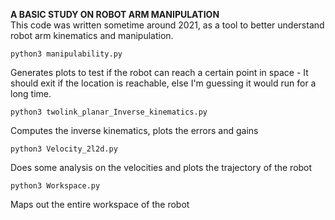 **A BASIC STUDY ON ROBOT ARM MANIPULATION**  
This code was written sometime around 2021, as a tool to better understand robot arm kinematics and manipulation. 

```
python3 manipulability.py  
```
   Generates plots to test if the robot can reach a certain point in space - It should exit if the location is reachable, else I'm guessing it would run for a long time.  
   
```
python3 twolink_planar_Inverse_kinematics.py  
```   
   Computes the inverse kinematics, plots the errors and gains  
```
python3 Velocity_2l2d.py 
```     
   Does some analysis on the velocities and plots the trajectory of the robot  
```
python3 Workspace.py
```  
   Maps out the entire workspace of the robot  
